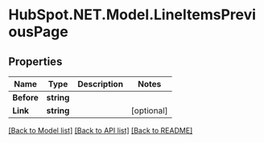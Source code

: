 # HubSpot.NET.Model.LineItemsPreviousPage

## Properties

Name | Type | Description | Notes
------------ | ------------- | ------------- | -------------
**Before** | **string** |  | 
**Link** | **string** |  | [optional] 

[[Back to Model list]](../README.md#documentation-for-models) [[Back to API list]](../README.md#documentation-for-api-endpoints) [[Back to README]](../README.md)

